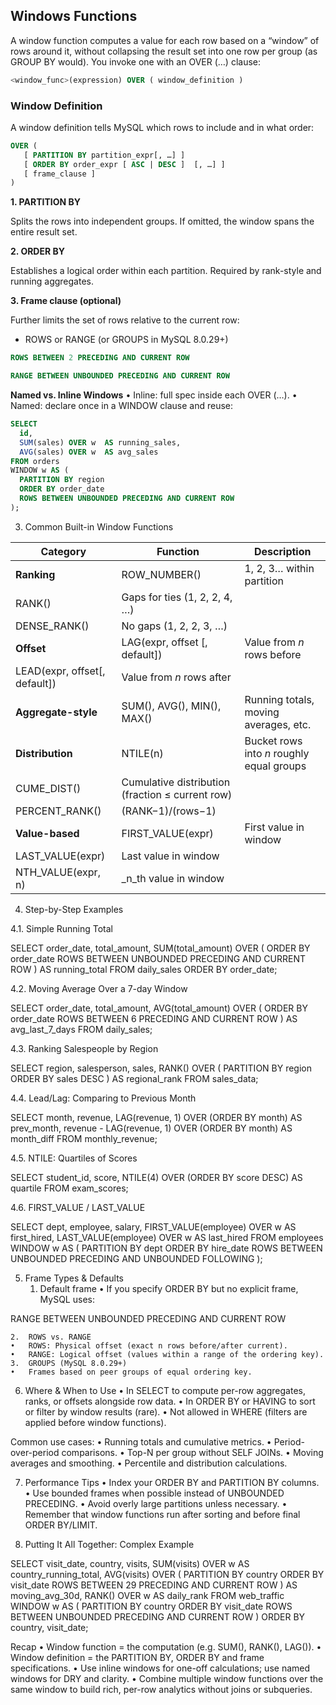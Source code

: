 ## Windows Functions

A window function computes a value for each row based on a “window” of rows around it, without collapsing the result set into one row per group (as GROUP BY would). You invoke one with an OVER (…) clause:

```sql
<window_func>(expression) OVER ( window_definition )
```

### Window Definition

A window definition tells MySQL which rows to include and in what order:

```sql
OVER (
   [ PARTITION BY partition_expr[, …] ]
   [ ORDER BY order_expr [ ASC | DESC ]  [, …] ]
   [ frame_clause ]
)
```

**1. PARTITION BY**

Splits the rows into independent groups. If omitted, the window spans the entire result set.

**2. ORDER BY**

Establishes a logical order within each partition. Required by rank-style and running aggregates.

**3. Frame clause (optional)**

Further limits the set of rows relative to the current row:
- ROWS or RANGE (or GROUPS in MySQL 8.0.29+)
  
```sql
ROWS BETWEEN 2 PRECEDING AND CURRENT ROW
```

```sql
RANGE BETWEEN UNBOUNDED PRECEDING AND CURRENT ROW
```


**Named vs. Inline Windows**
	•	Inline: full spec inside each OVER (…).
	•	Named: declare once in a WINDOW clause and reuse:

```sql
SELECT
  id,
  SUM(sales) OVER w  AS running_sales,
  AVG(sales) OVER w  AS avg_sales
FROM orders
WINDOW w AS (
  PARTITION BY region
  ORDER BY order_date
  ROWS BETWEEN UNBOUNDED PRECEDING AND CURRENT ROW
);
```

3. Common Built-in Window Functions

| **Category**                  | **Function**                                     | **Description**                           |
| ----------------------------- | ------------------------------------------------ | ----------------------------------------- |
| **Ranking**                   | ROW_NUMBER()                                     | 1, 2, 3… within partition                 |
| RANK()                        | Gaps for ties (1, 2, 2, 4, …)                    |
| DENSE_RANK()                  | No gaps (1, 2, 2, 3, …)                          |
| **Offset**                    | LAG(expr, offset [, default])                    | Value from _n_ rows before                |
| LEAD(expr, offset[, default]) | Value from _n_ rows after                        |
| **Aggregate-style**           | SUM(), AVG(), MIN(), MAX()                       | Running totals, moving averages, etc.     |
| **Distribution**              | NTILE(n)                                         | Bucket rows into _n_ roughly equal groups |
| CUME_DIST()                   | Cumulative distribution (fraction ≤ current row) |
| PERCENT_RANK()                | (RANK−1)/(rows−1)                                |
| **Value-based**               | FIRST_VALUE(expr)                                | First value in window                     |
| LAST_VALUE(expr)              | Last value in window                             |
| NTH_VALUE(expr, n)            | _n_th value in window                            |

4. Step-by-Step Examples

4.1. Simple Running Total

SELECT
  order_date,
  total_amount,
  SUM(total_amount) OVER (
    ORDER BY order_date
    ROWS BETWEEN UNBOUNDED PRECEDING AND CURRENT ROW
  ) AS running_total
FROM daily_sales
ORDER BY order_date;

4.2. Moving Average Over a 7-day Window

SELECT
  order_date,
  total_amount,
  AVG(total_amount) OVER (
    ORDER BY order_date
    ROWS BETWEEN 6 PRECEDING AND CURRENT ROW
  ) AS avg_last_7_days
FROM daily_sales;

4.3. Ranking Salespeople by Region

SELECT
  region,
  salesperson,
  sales,
  RANK() OVER (
    PARTITION BY region
    ORDER BY sales DESC
  ) AS regional_rank
FROM sales_data;

4.4. Lead/Lag: Comparing to Previous Month

SELECT
  month,
  revenue,
  LAG(revenue, 1) OVER (ORDER BY month)       AS prev_month,
  revenue - LAG(revenue, 1) OVER (ORDER BY month) AS month_diff
FROM monthly_revenue;

4.5. NTILE: Quartiles of Scores

SELECT
  student_id,
  score,
  NTILE(4) OVER (ORDER BY score DESC) AS quartile
FROM exam_scores;

4.6. FIRST_VALUE / LAST_VALUE

SELECT
  dept,
  employee,
  salary,
  FIRST_VALUE(employee) OVER w AS first_hired,
  LAST_VALUE(employee)  OVER w AS last_hired
FROM employees
WINDOW w AS (
  PARTITION BY dept
  ORDER BY hire_date
  ROWS BETWEEN UNBOUNDED PRECEDING AND UNBOUNDED FOLLOWING
);

5. Frame Types & Defaults
	1.	Default frame
	•	If you specify ORDER BY but no explicit frame, MySQL uses:

RANGE BETWEEN UNBOUNDED PRECEDING AND CURRENT ROW


	2.	ROWS vs. RANGE
	•	ROWS: Physical offset (exact n rows before/after current).
	•	RANGE: Logical offset (values within a range of the ordering key).
	3.	GROUPS (MySQL 8.0.29+)
	•	Frames based on peer groups of equal ordering key.

6. Where & When to Use
	•	In SELECT to compute per-row aggregates, ranks, or offsets alongside row data.
	•	In ORDER BY or HAVING to sort or filter by window results (rare).
	•	Not allowed in WHERE (filters are applied before window functions).

Common use cases:
	•	Running totals and cumulative metrics.
	•	Period-over-period comparisons.
	•	Top-N per group without SELF JOINs.
	•	Moving averages and smoothing.
	•	Percentile and distribution calculations.

7. Performance Tips
	•	Index your ORDER BY and PARTITION BY columns.
	•	Use bounded frames when possible instead of UNBOUNDED PRECEDING.
	•	Avoid overly large partitions unless necessary.
	•	Remember that window functions run after sorting and before final ORDER BY/LIMIT.

8. Putting It All Together: Complex Example

SELECT
  visit_date,
  country,
  visits,
  SUM(visits) OVER w       AS country_running_total,
  AVG(visits) OVER (
    PARTITION BY country
    ORDER BY visit_date
    ROWS BETWEEN 29 PRECEDING AND CURRENT ROW
  ) AS moving_avg_30d,
  RANK() OVER w             AS daily_rank
FROM web_traffic
WINDOW w AS (
  PARTITION BY country
  ORDER BY visit_date
  ROWS BETWEEN UNBOUNDED PRECEDING AND CURRENT ROW
)
ORDER BY country, visit_date;

Recap
	•	Window function = the computation (e.g. SUM(), RANK(), LAG()).
	•	Window definition = the PARTITION BY, ORDER BY and frame specifications.
	•	Use inline windows for one-off calculations; use named windows for DRY and clarity.
	•	Combine multiple window functions over the same window to build rich, per-row analytics without joins or subqueries.
